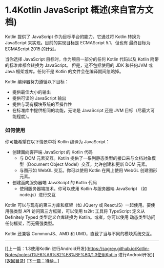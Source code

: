 # 1.4Kotlin JavaScript 概述(来自官方文档)

Kotlin 提供了 JavaScript 作为目标平台的能力。它通过将 Kotlin 转换为 JavaScript 来实现。目前的实现目标是 ECMAScript 5.1，但也有 最终目标为ECMAScript 2015 的计划。

当你选择 JavaScript 目标时，作为项目一部分的任何 Kotlin 代码以及 Kotlin 附带的标准库都会转换为 JavaScript。 但是，这不包括使用的 JDK 和任何JVM 或 Java 框架或库。任何不是 Kotlin 的文件会在编译期间忽略掉。

Kotlin 编译器努力遵循以下目标：

- 提供最佳大小的输出
- 提供可读的 JavaScript 输出
- 提供与现有模块系统的互操作性
- 在标准库中提供相同的功能，无论是 JavaScript 还是 JVM 目标（尽最大可能程度）。

### 如何使用

你可能希望在以下情景中将 Kotlin 编译为 JavaScript：

- 创建⾯向客⼾端 JavaScript 的 Kotlin 代码
	- 与 DOM 元素交互。Kotlin 提供了一系列静态类型的接口来与文档对象模型（Document Object Model）交互，允许创建和更新 DOM 元素。
	- 与图形如 WebGL 交互。你可以使用 Kotlin 在网上使用 WebGL 创建图形元素。
- 创建面向服务器端 JavaScript 的 Kotlin 代码
	- 使用服务器端技术。你可以使用 Kotlin 与服务器端 JavaScript （如 node.js）进行交互
	
Kotlin 可以与现有的第三方库和框架（如 JQuery 或 ReactJS）一起使用。要使用强类型 API 访问第三方框架，可以使用 ts2kt 工具将 TypeScript 定义从Definitely Typed 类型定义仓库转换为 Kotlin。或者，你可以使用 动态类型访问任何框架，而无需强类型。

Kotlin 还兼容 CommonJS、AMD 和 UMD，直截了当与不同的模块系统交互。

---
[[上一篇：1.3使用Kotlin 进行Android开发](https://sogrey.github.io/Kotlin-Notes/notes/1%E6%A6%82%E8%BF%B0/1.3使用Kotlin 进行Android开发)] [[返回目录](https://sogrey.github.io/Kotlin-Notes/)] [[下一篇：待续...]()]